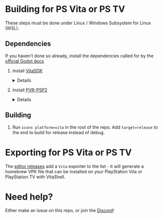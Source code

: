 # Building for PS Vita or PS TV

These steps must be done under Linux / Windows Subsystem for Linux (WSL).

## Dependencies

If you haven't done so already, install the dependencies called for by the [official Godot docs](https://docs.godotengine.org/en/3.5/development/compiling/compiling_for_x11.html)

1. Install [VitaSDK]
   <details>

   ```sh
   # Clone and bootstrap
   git clone https://github.com/vitasdk/vdpm
   cd vdpm
   ./bootstrap-vitasdk.sh
   # Add to PATH (add this to ~/.bashrc for persistence after reboot)
   export VITASDK=/usr/local/vitasdk
   export PATH=$VITASDK/bin:$PATH # add vitasdk tool to $PATH
   # Finish install
   ./install-all.sh
   # Update
   vitasdk-update
   ```

   </details>
2. Install [PVR-PSP2]
   <details>

   ```sh
   # Clone, build and install
   git clone https://github.com/isage/vita-packages-extra
   cd vita-packages-extra/pvr_psp2
   vita-makepkg
   vdpm *-arm.tar.xz
   ```

   </details>

## Building

1. Run `scons platform=vita` in the root of the repo.
   Add `target=release` to the end to build for release instead of debug.

# Exporting for PS Vita or PS TV

The [editor releases] add a `Vita` exporter to the list -
it will generate a homebrew VPK file  that can be installed on
your PlayStation Vita or PlayStation TV with VitaShell.

# Need help?

Either make an issue on this repo, or join the [Discord](https://discordapp.com/invite/yUC3rUk)!

[editor releases]:https://github.com/Homebrodot/godot/releases/latest
[VitaSDK]:https://vitasdk.org/
[PVR-PSP2]:https://github.com/GrapheneCt/PVR_PSP2

